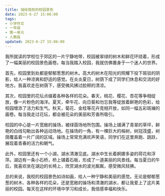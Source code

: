 ```yaml
---
title: 描绘我校的校园景色
date: 2023-6-27 15:06:00
tags:
- 小学作文
- 一年级
- 第一单元
- 人教版
updated: 2023-6-27 15:06:00
---
```

我所就读的学校位于郊区的一片宁静地带，校园被翠绿的树木和鲜花环绕着，形成了一幅美丽的校园景色画卷。每当我踏入校园，我就仿佛置身于一个迷人的世界。

首先，校园里到处都是郁郁葱葱的树木。高大的树木在阳光的照耀下投下斑驳的阴影，给人一种凉爽和舒适的感觉。在炎炎夏日，树荫下成了同学们休息和交流的好地方。我喜欢走在树荫下，感受微风拂过脸颊的清凉。

其次，校园里的花坛点缀着各种各样的花朵。春天，桃花、樱花、杏花等争相绽放，像一片粉色的海洋。夏天，牵牛花、向日葵和勿忘我等绽放着鲜艳的色彩，给校园增添了活力和生气。秋天，菊花、金桂等花卉竞相开放，如同一幅五彩斑斓的画卷。每当我走过花坛，都会被花朵的美丽和芳香所吸引。

校园的中心是一片宽敞的操场，被绿茵场地所包围。操场上铺满了青翠的草坪，鲜艳的白线勾勒出各种运动场地。在操场的一角，有一棵巨大的榕树，树冠茂盛，树荫覆盖着一片广阔的区域。操场上常常充满欢声笑语，同学们在这里奔跑、跳跃，展现着青春的活力和朝气。

此外，校园里还有一个小湖，湖水清澈见底。湖水中生长着婀娜多姿的荷花和浮萍。湖边有一条小石桥，桥上铺着石板，形成了一道美丽的风景线。每当夏日的午后，我喜欢坐在湖边的长椅上，欣赏湖水的波光粼粼，感受微风轻拂。

总的来说，我校的校园景色如诗如画，给人一种宁静和美丽的感觉。无论是郁郁葱葱的树木、各种各样的花朵，还是宽敞的操场和清澈的湖水，都让我爱上了这片美丽的校园。每天在这样的环境中学习和成长，我倍感幸福和快乐。
